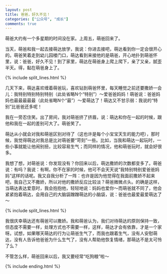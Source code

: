 ```yaml
---
layout: post
title: 爸爸，好久不见！
categories: ["公众号", "成长"]
comments: true
---
```


萌爸大约有一个多星期的时间没在家。上周五，萌爸回来了。

当天，萌爸和我一起去接萌达放学，我说：你进去接吧，萌达看到你一定会很开心的。萌爸笑着走到幼儿园楼门口，萌达看到来接他的是萌爸，开心地扑到萌爸怀里，说：爸爸，好久不见！到了家里，萌达在萌爸身上爬上爬下，亲了又亲，腻歪半天。得，黏在萌爸身上了。

<!--more-->

{% include split_lines.html %}

几天下来，萌达喜欢缠着萌爸玩，喜欢钻到萌爸怀里，每天睡觉之前还要撒娇一会儿：我特别特别特别特别（此处省略N个“特别”）～爱爸爸妈妈！萌爸说：爸爸妈妈也最最最最最（此处省略N个“最”）～爱萌达了！萌达又不甘示弱：我说的“特别”比爸爸还多呢！

我在一旁忍住笑。出了房间，我对萌爸挤了挤眉，说：萌达和你在一起的时候，跟他和我在一起的差别可大了。萌爸笑了。

萌达从小就会对我和萌爸区别对待了（这也许是每个小宝宝天生的能力吧），那时候，我觉得萌达对我总是比对萌爸要“苛刻”一些。比如，当我和萌达一起玩时，一些小事就能让他闹别扭，比较容易生气；而同样的情况，他和萌爸玩时，就会好很多。

我想了想，对萌爸说：你发现没有？你回来以后，萌达撒娇的次数都变多了。萌爸说：有吗？我说：有啊，你不在家的时候，他可不会天天说“我特别特别爱爸爸妈妈”这样的话呢。我又自我分析了一阵：也许是因为他觉得在我面前撒娇不起来吧，我自己又不撒娇，所以对他的撒娇反应比较淡？萌爸微微点头。的确是这样，当萌达表达爱意时，我会抱抱他，轻轻地说：妈妈也爱你～而萌爸就不同了，他会紧紧抱着萌达，会用自己的大脑袋蹭蹭萌达的小脑袋，说：爸爸也最爱最爱萌达了～

{% include split_lines.html %}

我很庆幸萌达还有萌爸可以撒娇。我和萌爸认为，我们对待萌达的原则保持一致，但态度不需要一样，处理方式也不需要一样，这样，萌达才会有依靠，才是一个家呀。试想，如果哪天萌达的行为让萌爸生气了，而我也跟着生气，没有人安慰萌达，没有人告诉他爸爸为什么生气了，没有人帮助他恢复情绪，那萌达不是太可怜了么？

不管怎么样，萌爸回来以后，我又要经常“吃狗粮”啦～

{% include ending.html %}
